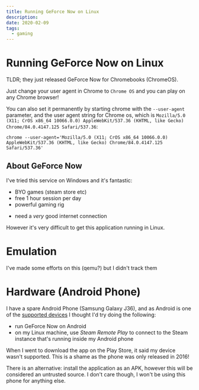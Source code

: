 ```yaml
---
title: Running GeForce Now on Linux
description:
date: 2020-02-09
tags:
  - gaming
---
```


# Running GeForce Now on Linux
TLDR; they just released GeForce Now for Chromebooks (ChromeOS).

Just change your user agent in Chrome to `Chrome OS` and you can play on any Chrome browser!

You can also set it permanently by starting chrome with the `--user-agent` parameter, and the user agent string for Chrome os, which is `Mozilla/5.0 (X11; CrOS x86_64 10066.0.0) AppleWebKit/537.36 (KHTML, like Gecko) Chrome/84.0.4147.125 Safari/537.36`:

```
chrome --user-agent='Mozilla/5.0 (X11; CrOS x86_64 10066.0.0) AppleWebKit/537.36 (KHTML, like Gecko) Chrome/84.0.4147.125 Safari/537.36'
```

## About GeForce Now

I've tried this service on Windows and it's fantastic:

+ BYO games (steam store etc)
+ free 1 hour session per day
+ powerful gaming rig
- need a _very_ good internet connection

However it's very difficult to get this application running in Linux.

# Emulation

I've made some efforts on this (qemu?) but I didn't track them

# Hardware (Android Phone)

I have a spare Android Phone (Samsung Galaxy J36), and as Android is one of the [supported devices](https://www.nvidia.com/en-eu/geforce-now/download/) I thought I'd try doing the following:

- run GeForce Now on Android
- on my Linux machine, use _Steam Remote Play_ to connect to the Steam instance that's running inside my Android phone

When I went to download the app on the Play Store, it said my device wasn't supported. This is a shame as the phone was only released in 2016!

There is an alternative: install the application as an APK, however this will be considered an untrusted source. I don't care though, I won't be using this phone for anything else.